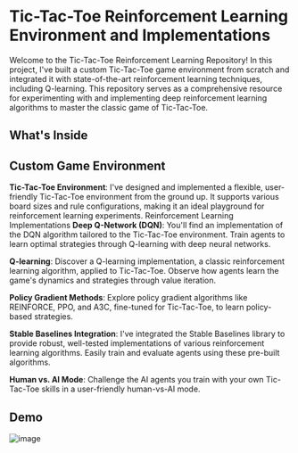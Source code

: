 # Tic-Tac-Toe Reinforcement Learning Environment and Implementations
Welcome to the Tic-Tac-Toe Reinforcement Learning Repository! In this project, I've built a custom Tic-Tac-Toe game environment from scratch and integrated it with state-of-the-art reinforcement learning techniques, including Q-learning. This repository serves as a comprehensive resource for experimenting with and implementing deep reinforcement learning algorithms to master the classic game of Tic-Tac-Toe.

## What's Inside
## Custom Game Environment
**Tic-Tac-Toe Environment**: I've designed and implemented a flexible, user-friendly Tic-Tac-Toe environment from the ground up. It supports various board sizes and rule configurations, making it an ideal playground for reinforcement learning experiments.
Reinforcement Learning Implementations
**Deep Q-Network (DQN)**: You'll find an implementation of the DQN algorithm tailored to the Tic-Tac-Toe environment. Train agents to learn optimal strategies through Q-learning with deep neural networks.

**Q-learning**: Discover a Q-learning implementation, a classic reinforcement learning algorithm, applied to Tic-Tac-Toe. Observe how agents learn the game's dynamics and strategies through value iteration.

**Policy Gradient Methods**: Explore policy gradient algorithms like REINFORCE, PPO, and A3C, fine-tuned for Tic-Tac-Toe, to learn policy-based strategies.

**Stable Baselines Integration**: I've integrated the Stable Baselines library to provide robust, well-tested implementations of various reinforcement learning algorithms. Easily train and evaluate agents using these pre-built algorithms.

**Human vs. AI Mode**: Challenge the AI agents you train with your own Tic-Tac-Toe skills in a user-friendly human-vs-AI mode.

## Demo

![image](https://github.com/asfkfjhe/tictactoe-Deep-RL/assets/101976748/f4df8c48-5f4c-4050-abb6-51c0fefa458c)





